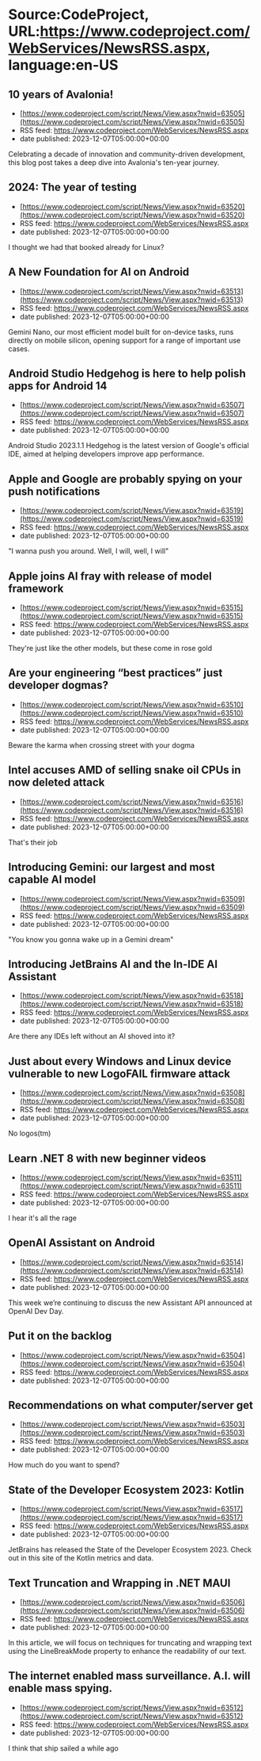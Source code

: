 # Source:CodeProject, URL:https://www.codeproject.com/WebServices/NewsRSS.aspx, language:en-US

## 10 years of Avalonia!
 - [https://www.codeproject.com/script/News/View.aspx?nwid=63505](https://www.codeproject.com/script/News/View.aspx?nwid=63505)
 - RSS feed: https://www.codeproject.com/WebServices/NewsRSS.aspx
 - date published: 2023-12-07T05:00:00+00:00

Celebrating a decade of innovation and community-driven development, this blog post takes a deep dive into Avalonia's ten-year journey.

## 2024: The year of testing
 - [https://www.codeproject.com/script/News/View.aspx?nwid=63520](https://www.codeproject.com/script/News/View.aspx?nwid=63520)
 - RSS feed: https://www.codeproject.com/WebServices/NewsRSS.aspx
 - date published: 2023-12-07T05:00:00+00:00

I thought we had that booked already for Linux?

## A New Foundation for AI on Android
 - [https://www.codeproject.com/script/News/View.aspx?nwid=63513](https://www.codeproject.com/script/News/View.aspx?nwid=63513)
 - RSS feed: https://www.codeproject.com/WebServices/NewsRSS.aspx
 - date published: 2023-12-07T05:00:00+00:00

Gemini Nano, our most efficient model built for on-device tasks, runs directly on mobile silicon, opening support for a range of important use cases.

## Android Studio Hedgehog is here to help polish apps for Android 14
 - [https://www.codeproject.com/script/News/View.aspx?nwid=63507](https://www.codeproject.com/script/News/View.aspx?nwid=63507)
 - RSS feed: https://www.codeproject.com/WebServices/NewsRSS.aspx
 - date published: 2023-12-07T05:00:00+00:00

Android Studio 2023.1.1 Hedgehog is the latest version of Google's official IDE, aimed at helping developers improve app performance.

## Apple and Google are probably spying on your push notifications
 - [https://www.codeproject.com/script/News/View.aspx?nwid=63519](https://www.codeproject.com/script/News/View.aspx?nwid=63519)
 - RSS feed: https://www.codeproject.com/WebServices/NewsRSS.aspx
 - date published: 2023-12-07T05:00:00+00:00

"I wanna push you around. Well, I will, well, I will"

## Apple joins AI fray with release of model framework
 - [https://www.codeproject.com/script/News/View.aspx?nwid=63515](https://www.codeproject.com/script/News/View.aspx?nwid=63515)
 - RSS feed: https://www.codeproject.com/WebServices/NewsRSS.aspx
 - date published: 2023-12-07T05:00:00+00:00

They're just like the other models, but these come in rose gold

## Are your engineering “best practices” just developer dogmas?
 - [https://www.codeproject.com/script/News/View.aspx?nwid=63510](https://www.codeproject.com/script/News/View.aspx?nwid=63510)
 - RSS feed: https://www.codeproject.com/WebServices/NewsRSS.aspx
 - date published: 2023-12-07T05:00:00+00:00

Beware the karma when crossing street with your dogma

## Intel accuses AMD of selling snake oil CPUs in now deleted attack
 - [https://www.codeproject.com/script/News/View.aspx?nwid=63516](https://www.codeproject.com/script/News/View.aspx?nwid=63516)
 - RSS feed: https://www.codeproject.com/WebServices/NewsRSS.aspx
 - date published: 2023-12-07T05:00:00+00:00

That's their job

## Introducing Gemini: our largest and most capable AI model
 - [https://www.codeproject.com/script/News/View.aspx?nwid=63509](https://www.codeproject.com/script/News/View.aspx?nwid=63509)
 - RSS feed: https://www.codeproject.com/WebServices/NewsRSS.aspx
 - date published: 2023-12-07T05:00:00+00:00

"You know you gonna wake up in a Gemini dream"

## Introducing JetBrains AI and the In-IDE AI Assistant
 - [https://www.codeproject.com/script/News/View.aspx?nwid=63518](https://www.codeproject.com/script/News/View.aspx?nwid=63518)
 - RSS feed: https://www.codeproject.com/WebServices/NewsRSS.aspx
 - date published: 2023-12-07T05:00:00+00:00

Are there any IDEs left without an AI shoved into it?

## Just about every Windows and Linux device vulnerable to new LogoFAIL firmware attack
 - [https://www.codeproject.com/script/News/View.aspx?nwid=63508](https://www.codeproject.com/script/News/View.aspx?nwid=63508)
 - RSS feed: https://www.codeproject.com/WebServices/NewsRSS.aspx
 - date published: 2023-12-07T05:00:00+00:00

No logos(tm)

## Learn .NET 8 with new beginner videos
 - [https://www.codeproject.com/script/News/View.aspx?nwid=63511](https://www.codeproject.com/script/News/View.aspx?nwid=63511)
 - RSS feed: https://www.codeproject.com/WebServices/NewsRSS.aspx
 - date published: 2023-12-07T05:00:00+00:00

I hear it's all the rage

## OpenAI Assistant on Android
 - [https://www.codeproject.com/script/News/View.aspx?nwid=63514](https://www.codeproject.com/script/News/View.aspx?nwid=63514)
 - RSS feed: https://www.codeproject.com/WebServices/NewsRSS.aspx
 - date published: 2023-12-07T05:00:00+00:00

This week we’re continuing to discuss the new Assistant API announced at OpenAI Dev Day.

## Put it on the backlog
 - [https://www.codeproject.com/script/News/View.aspx?nwid=63504](https://www.codeproject.com/script/News/View.aspx?nwid=63504)
 - RSS feed: https://www.codeproject.com/WebServices/NewsRSS.aspx
 - date published: 2023-12-07T05:00:00+00:00



## Recommendations on what computer/server get
 - [https://www.codeproject.com/script/News/View.aspx?nwid=63503](https://www.codeproject.com/script/News/View.aspx?nwid=63503)
 - RSS feed: https://www.codeproject.com/WebServices/NewsRSS.aspx
 - date published: 2023-12-07T05:00:00+00:00

How much do you want to spend?

## State of the Developer Ecosystem 2023: Kotlin
 - [https://www.codeproject.com/script/News/View.aspx?nwid=63517](https://www.codeproject.com/script/News/View.aspx?nwid=63517)
 - RSS feed: https://www.codeproject.com/WebServices/NewsRSS.aspx
 - date published: 2023-12-07T05:00:00+00:00

JetBrains has released the State of the Developer Ecosystem 2023. Check out in this site of the Kotlin metrics and data.

## Text Truncation and Wrapping in .NET MAUI
 - [https://www.codeproject.com/script/News/View.aspx?nwid=63506](https://www.codeproject.com/script/News/View.aspx?nwid=63506)
 - RSS feed: https://www.codeproject.com/WebServices/NewsRSS.aspx
 - date published: 2023-12-07T05:00:00+00:00

In this article, we will focus on techniques for truncating and wrapping text using the LineBreakMode property to enhance the readability of our text.

## The internet enabled mass surveillance. A.I. will enable mass spying.
 - [https://www.codeproject.com/script/News/View.aspx?nwid=63512](https://www.codeproject.com/script/News/View.aspx?nwid=63512)
 - RSS feed: https://www.codeproject.com/WebServices/NewsRSS.aspx
 - date published: 2023-12-07T05:00:00+00:00

I think that ship sailed a while ago

